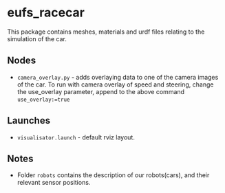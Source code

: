 # eufs_racecar
This package contains meshes, materials and urdf files relating to the simulation of the car.

## Nodes
- `camera_overlay.py` - adds overlaying data to one of the camera images of the car. To run with camera overlay of speed and steering, change the use_overlay parameter,
 append to the above command ```use_overlay:=true```

## Launches
- `visualisator.launch` - default rviz layout.

## Notes
- Folder `robots` contains the description of our robots(cars), and their relevant sensor positions.
